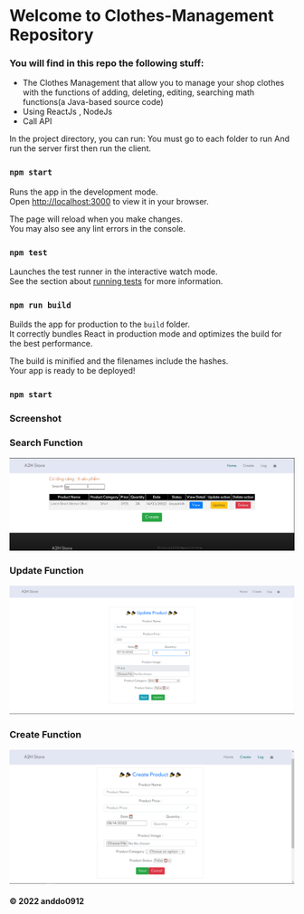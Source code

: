 
# Welcome to Clothes-Management Repository
### You will find in this repo the following stuff:
* The Clothes Management that allow you to manage your shop clothes with the functions of adding, deleting, editing, searching math functions(a Java-based source code)
* Using ReactJs , NodeJs
* Call API

In the project directory, you can run:
You must go to each folder to run 
And run the server first then run the client.

### `npm start`

Runs the app in the development mode.\
Open [http://localhost:3000](http://localhost:3000) to view it in your browser.

The page will reload when you make changes.\
You may also see any lint errors in the console.

### `npm test`

Launches the test runner in the interactive watch mode.\
See the section about [running tests](https://facebook.github.io/create-react-app/docs/running-tests) for more information.

### `npm run build`

Builds the app for production to the `build` folder.\
It correctly bundles React in production mode and optimizes the build for the best performance.

The build is minified and the filenames include the hashes.\
Your app is ready to be deployed!

### `npm start`

### Screenshot
### Search Function
![Search](https://github.com/anddo0912/clothes-management/blob/main/images/SearchPNG.PNG)
### Update Function
![Search](https://github.com/anddo0912/clothes-management/blob/main/images/Update.PNG)
### Create Function
![Search](https://github.com/anddo0912/clothes-management/blob/main/images/CreatePng.PNG)



#### © 2022 anddo0912